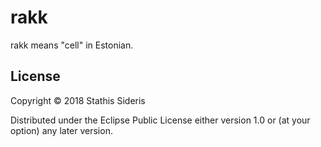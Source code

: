 # rakk

rakk means "cell" in Estonian.

## License

Copyright © 2018 Stathis Sideris

Distributed under the Eclipse Public License either version 1.0 or (at
your option) any later version.
